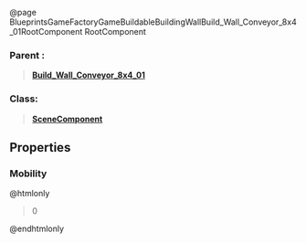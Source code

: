 @page BlueprintsGameFactoryGameBuildableBuildingWallBuild_Wall_Conveyor_8x4_01RootComponent RootComponent
### Parent :
<b><a href="_blueprints_game_factory_game_buildable_building_wall_build__wall__conveyor_8x4_01.html"><blockquote>Build_Wall_Conveyor_8x4_01</blockquote></a></b>
### Class:
<b><a href="_class_script_scene_component.html"><blockquote>SceneComponent</blockquote></a></b>
## Properties
### Mobility
@htmlonly
<blockquote>0</blockquote>
@endhtmlonly

